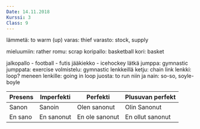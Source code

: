 ```yaml
---
Date: 14.11.2018
Kurssi: 3
Class: 9
---
```


lämmetä: to warm (up)
varas: thief
varasto: stock, supply

mieluumiin: rather
romu: scrap
koripallo: basketball
kori: basket


jalkopallo - football -  futis
jääkiekko - icehockey  lätkä
jumppa: gymnastic
jumppata: exercise
volmistelu: gymnastic
lenkkeillä
ketju: chain link
lenkki: loop?
meneen lenkille: going in loop
juosta: to run
niin ja nain: so-so, soyle-boyle


| Presens | Imperfekti | Perfekti       | Plusuvan perfekt |
|---------|------------|----------------|------------------|
| Sanon   | Sanoin     | Olen sanonut   | Olin Sanonut     |
| En sano | En sanonut | En ole sanonut | En ollut sanonut |





